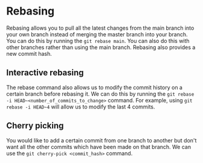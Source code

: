 # Rebasing
Rebasing allows you to pull all the latest changes from the main branch into your own branch instead of merging the master branch into your branch. You can do this by running the `git rebase main`. You can also do this with other branches rather than using the main branch. Rebasing also provides a new commit hash.

## Interactive rebasing
The rebase command also allows us to modify the commit history on a certain branch before rebasing it. We can do this by running the `git rebase -i HEAD~<number_of_commits_to_change>` command. For example, using `git rebase -i HEAD~4` will allow us to modify the last 4 commits.

## Cherry picking
You would like to add a certain commit from one branch to another but don't want all the other commits which have been made on that branch. We can use the `git cherry-pick <commit_hash>` command.